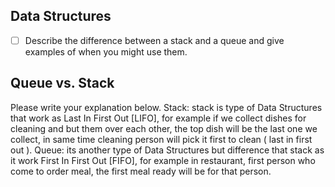 ## Data Structures
* [ ] Describe the difference between a stack and a queue and give examples of when you might use them.

## Queue vs. Stack
Please write your explanation below.
Stack: stack is type of Data Structures that work as Last In First Out [LIFO], for example if we collect dishes for cleaning and but them over each other, the top dish will be the last one we collect, in same time cleaning person will pick it first to clean ( last in first out ).
Queue: its another type of Data Structures but difference that stack as it work First In First Out [FIFO], for example in restaurant,
first person who come to order meal, the first meal ready will be for that person.
